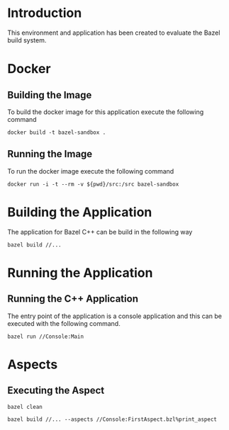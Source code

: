 # Introduction

This environment and application has been created to evaluate the Bazel build system.

# Docker

## Building the Image

To build the docker image for this application execute the following command

`docker build -t bazel-sandbox .`

## Running the Image

To run the docker image execute the following command

`docker run -i -t --rm -v ${pwd}/src:/src bazel-sandbox`

# Building the Application

The application for Bazel C++ can be build in the following way

`bazel build //...`

# Running the Application

## Running the C++ Application

The entry point of the application is a console application and this can be executed with the following command.

`bazel run //Console:Main`

# Aspects

## Executing the Aspect

`bazel clean`

`bazel build //... --aspects //Console:FirstAspect.bzl%print_aspect`